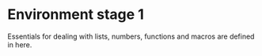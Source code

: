 Environment stage 1
===================

Essentials for dealing with lists, numbers, functions and macros are
defined in here.
